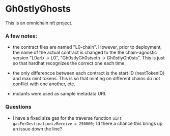 # Gh0stlyGhosts

This is an omnichain nft project.

### A few notes:

- the contract files are named "L0-chain". However, prior to deployment, the name of the actual contract is changed to the the chain-agnostic version "L0arb -> L0", "Gh0stlyGh0stseth -> Gh0stlyGh0sts". This is just so that hardhat recognizes the correct one each time.

- the only differencce between each contract is the start ID (nextTokenID) and max mint tokens. This is so that minting on different chains do not conflict with one another, etc.

- mutants were used as sample metadata URI.

### Questions

- i have a fixed size gas for the traverse function `uint gasForDestinationLzReceive = 250000;` Id there a chance this brings up an issue down the line?
